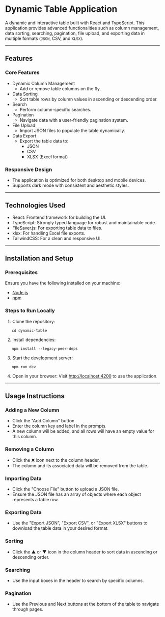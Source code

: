 # Dynamic Table Application

A dynamic and interactive table built with React and TypeScript. This application provides advanced functionalities such as column management, data sorting, searching, pagination, file upload, and exporting data in multiple formats (`JSON`, CSV, and `XLSX`).

---

## Features

### Core Features

- Dynamic Column Management
  - Add or remove table columns on the fly.
- Data Sorting
  - Sort table rows by column values in ascending or descending order.
- Search
  - Perform column-specific searches.
- Pagination
  - Navigate data with a user-friendly pagination system.
- File Upload
  - Import JSON files to populate the table dynamically.
- Data Export
  - Export the table data to:
    - JSON
    - CSV
    - XLSX (Excel format)

### Responsive Design

- The application is optimized for both desktop and mobile devices.
- Supports dark mode with consistent and aesthetic styles.

---

## Technologies Used

- React: Frontend framework for building the UI.
- TypeScript: Strongly typed language for robust and maintainable code.
- FileSaver.js: For exporting table data to files.
- xlsx: For handling Excel file exports.
- TailwindCSS: For a clean and responsive UI.

---

## Installation and Setup

### Prerequisites

Ensure you have the following installed on your machine:

- [Node.js](https://nodejs.org/)
- [npm](https://www.npmjs.com/)

### Steps to Run Locally

1. Clone the repository:

```
   cd dynamic-table
```

2. Install dependencies:

```
   npm install --legacy-peer-deps
```

3. Start the development server:

```
   npm run dev
```

4. Open in your browser:
   Visit [http://localhost:4200](http://localhost:4200) to use the application.

---

## Usage Instructions

### Adding a New Column

- Click the "Add Column" button.
- Enter the column key and label in the prompts.
- A new column will be added, and all rows will have an empty value for this column.

### Removing a Column

- Click the ❌ icon next to the column header.
- The column and its associated data will be removed from the table.

### Importing Data

- Click the "Choose File" button to upload a JSON file.
- Ensure the JSON file has an array of objects where each object represents a table row.

### Exporting Data

- Use the "Export JSON", "Export CSV", or "Export XLSX" buttons to download the table data in your desired format.

### Sorting

- Click the ▲ or ▼ icon in the column header to sort data in ascending or descending order.

### Searching

- Use the input boxes in the header to search by specific columns.

### Pagination

- Use the Previous and Next buttons at the bottom of the table to navigate through pages.

